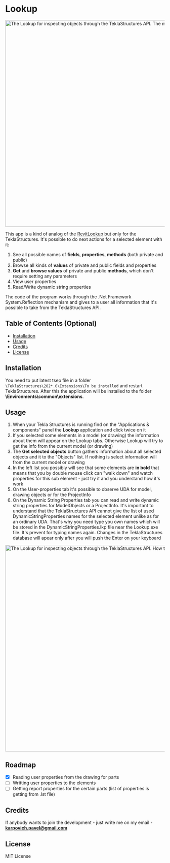 # Lookup

<img src="https://github.com/karpovichpv/Lookup/assets/66169282/e63a1c4a-e216-4aa0-bd26-dc4247b62d21" alt="The Lookup for inspecting objects through the TeklaStructures API. The main window" width="650"/>

This app is a kind of analog of the [RevitLookup](https://github.com/jeremytammik/RevitLookup) but only for the TeklaStructures. 
It's possible to do next actions for a selected element with it:

1. See all possible names of **fields**, **properties**, **methods** (both private and public)
2. Browse all kinds of **values** of private and public fields and properties
3. **Get** and **browse values** of private and public **methods**, which don't require setting any parameters
4. View user properties
5. Read/Write dynamic string properties

The code of the program works through the .Net Framework System.Reflection mechanism and gives to a user all information that it's possible to take from the TeklaStructures API.

## Table of Contents (Optional)

- [Installation](#installation)
- [Usage](#usage)
- [Credits](#credits)
- [License](#license)

## Installation

You need to put latest tsep file in a folder ``\TeklaStructures\202*.0\Extensions\To be installed`` and restart TeklaStructures. After this the application will be installed to the folder **\Environments\common\extensions**.

## Usage

1. When your Tekla Structures is running find on the "Applications & components" panel the **Lookup** application and click twice on it
2. If you selected some elements in a model (or drawing) the information about them will appear on the Lookup tabs. Otherwise Lookup will try to get the info from the current model (or drawing)
3. The **Get selected objects** button gathers information about all selected objects and it to the "Objects" list. If nothing is select information will from the current model or drawing
4. In the left list you possibly will see that some elements are **in bold** that means that you by double mouse click can "walk down" and watch properties for this sub element - just try it and you understand how it's work
5. On the User-properties tab it's possible to observe UDA for model, drawing objects or for the ProjectInfo
6. On the Dynamic String Properties tab you can read and write dynamic string properties for ModelObjects or a ProjectInfo. It's important to understand that the TeklaStructures API cannot give the list of used DynamicStringProperties names for the selected element unlike as for an ordinary UDA. That's why you need type you own names which will be stored in the DynamicStringProperties.lkp file near the Lookup.exe file. It's prevent for typing names again. Changes in the TeklaStructures database will apear only after you will push the Enter on your keyboard

<img src="https://github.com/karpovichpv/Lookup/assets/66169282/06c4fa49-39a6-44e0-a174-6e1154179201" alt="The Lookup for inspecting objects through the TeklaStructures API. How to use the program" width="650"/>

## Roadmap

- [x] Reading user properties from the drawing for parts
- [ ] Writting user properties to the elements
- [ ] Getting report properties for the certain parts (list of properties is getting from .lst file)

## Credits

If anybody wants to join the development - just write me on my email - **karpovich.pavel@gmail.com**

## License

MIT License
